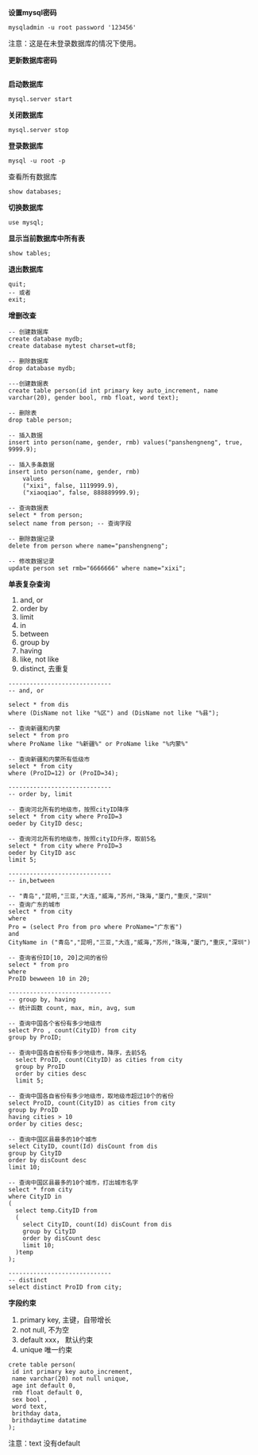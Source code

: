 **设置mysql密码**

```
mysqladmin -u root password '123456'
```

注意：这是在未登录数据库的情况下使用。

**更新数据库密码**

```

```

**启动数据库**

```
mysql.server start
```

**关闭数据库**

```
mysql.server stop
```

**登录数据库**

```
mysql -u root -p
```

查看所有数据库

```
show databases;
```

**切换数据库**

```
use mysql;
```

**显示当前数据库中所有表**

```
show tables;
```

**退出数据库**

```
quit; 
-- 或者
exit;
```

**增删改查**

```
-- 创建数据库
create database mydb;
create database mytest charset=utf8;

-- 删除数据库
drop database mydb;

---创建数据表
create table person(id int primary key auto_increment, name varchar(20), gender bool, rmb float, word text);

-- 删除表
drop table person;

-- 插入数据
insert into person(name, gender, rmb) values("panshengneng", true, 9999.9);

-- 插入多条数据
insert into person(name, gender, rmb) 
    values
    ("xixi", false, 1119999.9),
    ("xiaoqiao", false, 888889999.9); 

-- 查询数据表
select * from person;
select name from person; -- 查询字段

-- 删除数据记录
delete from person where name="panshengneng";

-- 修改数据记录
update person set rmb="6666666" where name="xixi";
```

**单表复杂查询**

1. and, or
2. order by
3. limit
4. in
5. between
6. group by
7. having
8. like, not like
9. distinct, 去重复

```
-----------------------------
-- and, or

select * from dis 
where (DisName not like "%区") and (DisName not like "%县");

-- 查询新疆和内蒙
select * from pro
where ProName like "%新疆%" or ProName like "%内蒙%"

-- 查询新疆和内蒙所有低级市
select * from city
where (ProID=12) or (ProID=34);

-----------------------------
-- order by, limit

-- 查询河北所有的地级市，按照cityID降序
select * from city where ProID=3
oeder by CityID desc;

-- 查询河北所有的地级市，按照cityID升序，取前5名
select * from city where ProID=3
oeder by CityID asc
limit 5;

-----------------------------
-- in,between

-- "青岛","昆明,"三亚,"大连,"威海,"苏州,"珠海,"厦门,"重庆,"深圳"
-- 查询广东的城市
select * from city
where 
Pro = (select Pro from pro where ProName="广东省")
and 
CityName in ("青岛","昆明,"三亚,"大连,"威海,"苏州,"珠海,"厦门,"重庆,"深圳")

-- 查询省份ID[10, 20]之间的省份
select * from pro
where
ProID bewween 10 in 20;

-----------------------------
-- group by, having
-- 统计函数 count, max, min, avg, sum

-- 查询中国各个省份有多少地级市
select Pro , count(CityID) from city
group by ProID;

-- 查询中国各自省份有多少地级市，降序，去前5名
  select ProID, count(CityID) as cities from city
  group by ProID
  order by cities desc
  limit 5;

-- 查询中国各自省份有多少地级市，取地级市超过10个的省份
select ProID, count(CityID) as cities from city
group by ProID
having cities > 10
order by cities desc;

-- 查询中国区县最多的10个城市
select CityID, count(Id) disCount from dis
group by CityID 
order by disCount desc
limit 10;

-- 查询中国区县最多的10个城市，打出城市名字
select * from city
where CityID in
(
  select temp.CityID from
  (
    select CityID, count(Id) disCount from dis
    group by CityID 
    order by disCount desc
    limit 10;
  )temp
);

-----------------------------
-- distinct
select distinct ProID from city;
```

**字段约束**

1. primary key, 主键，自带增长
2. not null, 不为空
3. default xxx， 默认约束
4. unique 唯一约束

```
crete table person(
 id int primary key auto_increment,
 name varchar(20) not null unique,
 age int default 0,
 rmb float default 0,
 sex bool ,
 word text,
 brithday data,
 brithdaytime datatime
);
```

注意：text 没有default

